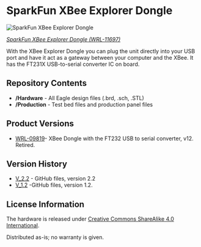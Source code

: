 SparkFun XBee Explorer Dongle
========================================

![SparkFun XBee Explorer Dongle](https://cdn.sparkfun.com//assets/parts/7/8/6/5/11697-00.jpg)

[*SparkFun XBee Explorer Dongle (WRL-11697)*](https://www.sparkfun.com/products/11697)

With the XBee Explorer Dongle you can plug the unit directly into your USB port 
and have it act as a gateway between your computer and the XBee. It has the FT231X USB-to-serial converter IC on board. 


Repository Contents
-------------------
* **/Hardware** - All Eagle design files (.brd, .sch, .STL)
* **/Production** - Test bed files and production panel files

Product Versions
----------------
* [WRL-09819](https://www.sparkfun.com/products/retired/9819)- XBee Dongle with the FT232 USB to serial converter, v12. Retired.

Version History
---------------
* [V_2.2](https://github.com/sparkfun/XBee_Explorer_Dongle/tree/V_2.2) - GitHub files, version 2.2
* [V_1.2](https://github.com/sparkfun/XBee_Explorer_Dongle/tree/V_1.2) -GitHub files, version 1.2. 

License Information
-------------------
The hardware is released under [Creative Commons ShareAlike 4.0 International](https://creativecommons.org/licenses/by-sa/4.0/).

Distributed as-is; no warranty is given.
